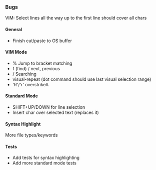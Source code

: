 ### Bugs
VIM: Select lines all the way up to the first line should cover all chars

#### General
- Finish cut/paste to OS buffer

#### VIM Mode
- % Jump to bracket matching
- f (find) / next, previous
- / Searching
- visual-repeat (dot command should use last visual selection range)
- 'R'/'r' overstrikeA

#### Standard Mode
- SHIFT+UP/DOWN for line selection
- Insert char over selected text (replaces it)

#### Syntax Highlight
More file types/keywords

#### Tests
- Add tests for syntax highlighting
- Add more standard mode tests
